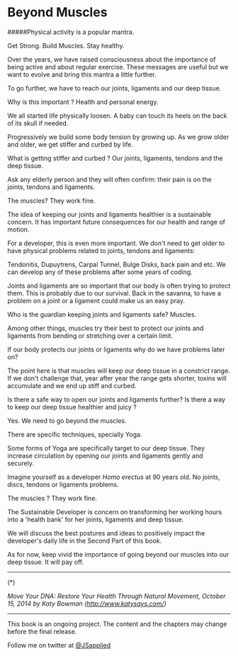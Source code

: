 # Beyond Muscles

#####Physical activity is a popular mantra. 

Get Strong. Build Muscles. Stay healthy. 

Over the years, we have raised consciousness about the  importance of being active and about regular exercise. These messages are useful but we want to evolve and bring this mantra a little further.

To go further, we have to reach our joints, ligaments and our deep tissue.

Why is this important ? Health and personal energy. 

We all started life physically loosen. A baby can touch its heels on the back of its skull if needed.  

Progressively we build some body tension by growing up. As we grow older and older, we get stiffer and curbed by life. 

What is getting stiffer and curbed ? Our joints, ligaments, tendons and the deep tissue. 

Ask any elderly person and they will often confirm: their pain is on the joints, tendons and ligaments. 

The muscles? They work fine.

The idea of keeping our joints and ligaments healthier is a sustainable concern. It has important future consequences for our health and range of motion. 

For a developer, this is even more important. We don't need to get older to have physical problems related to joints, tendons and ligaments: 

Tendonitis, Dupuytrens, Carpal Tunnel, Bulge Disks, back pain and etc.  We can develop any of these problems after some years of coding.  

Joints and ligaments are so important that our body is often trying to protect them. This is probably due to our survival. Back in the savanna, to have a problem on a joint or a ligament could make us an easy pray. 

Who is the guardian keeping joints and ligaments safe? Muscles.

Among other things, muscles try their best to protect our joints and ligaments from bending or stretching over a certain limit. 

If our body protects our joints or ligaments why do we have problems later on? 

The point here is that muscles will keep our deep tissue in a constrict range. If we don't challenge that, year after year the range gets shorter, toxins will accumulate and we end up stiff and curbed.  

Is there a safe way to open our joints and ligaments further? Is there a way to keep our deep tissue healthier and juicy ? 

Yes. We need to go beyond the muscles.  

There are specific techniques, specially Yoga. 

Some forms of Yoga are specifically target to our deep tissue. They increase circulation by opening our joints and ligaments gently and securely. 

Imagine yourself as a developer *Homo erectus* at 90 years old. No joints, discs, tendons or ligaments problems. 

The muscles ? They work fine. 

The Sustainable Developer is concern on transforming her working hours into a 'health bank' for her joints, ligaments and deep tissue. 

We will discuss the best postures and ideas to positively impact the developer's daily life in the Second Part of this book. 

As for now, keep vivid the importance of going beyond our muscles into our deep tissue. It will pay off. 

****
(*) 

*Move Your DNA: Restore Your Health Through Natural Movement,  October 15, 2014 by Katy Bowman (http://www.katysays.com/)*

***

This book is an ongoing project. The content and the chapters may change before the final release.

Follow me on twitter at [@JSapplied](https://twitter.com/JSapplied) 



